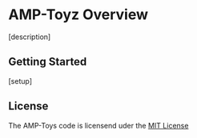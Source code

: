 
# AMP-Toyz Overview

[description]

## Getting Started

[setup]

## License

The AMP-Toys code is licensend uder the [MIT License](https://github.com/fuzzblob/AMP-Toyz/blob/master/LICENSE)